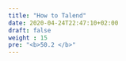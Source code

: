 ```yaml
---
title: "How to Talend"
date: 2020-04-24T22:47:10+02:00
draft: false
weight : 15
pre: "<b>50.2 </b>"
--- 
```

